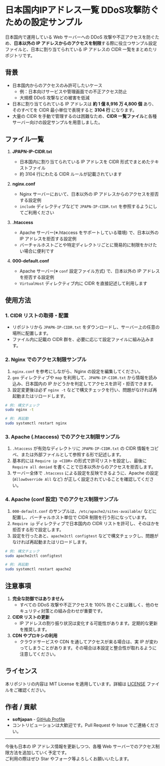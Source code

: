 
# 日本国内IPアドレス一覧 DDoS攻撃防ぐための設定サンプル

日本国内で運用している Web サーバーへの DDoS 攻撃や不正アクセスを防ぐため、**日本以外の IP アドレスからのアクセスを制限**する際に役立つサンプル設定ファイルと、日本に割り当てられている IP アドレスの CIDR 一覧をまとめたリポジトリです。

## 背景

- 日本国内からのアクセスのみ許可したいケース  
  - 例：日本向けサービスや管理画面での不正アクセス防止  
  - 大規模 DDoS 攻撃などの被害を低減  
- 日本に割り当てられている IP アドレスは **約 1 億 8,916 万 4,800 個** あり、そのすべてを CIDR 最小単位で表現すると **3104 行** になります。  
- 大量の CIDR を手動で管理するのは困難なため、**CIDR 一覧ファイル**と各種サーバー向けの設定サンプルを用意しました。

## ファイル一覧

1. **JPAPN-IP-CIDR.txt**  
   - 日本国内に割り当てられている IP アドレスを CIDR 形式でまとめたテキストファイル  
   - 約 3104 行にわたる CIDR ルールが記載されています

2. **nginx.conf**  
   - Nginx サーバーにおいて、日本以外の IP アドレスからのアクセスを拒否する設定例  
   - `include` ディレクティブなどで `JPAPN-IP-CIDR.txt` を参照するようにしてご利用ください

3. **.htaccess**  
   - Apache サーバー(※.htaccess をサポートしている環境) で、日本以外の IP アドレスを拒否する設定例  
   - バーチャルホストごとや特定ディレクトリごとに簡易的に制限をかけたい場合に便利です

4. **000-default.conf**  
   - Apache サーバー(※ `conf` 設定ファイル方式) で、日本以外の IP アドレスを拒否する設定例  
   - `VirtualHost` ディレクティブ内に CIDR を直接記述して利用します

## 使用方法

### 1. CIDR リストの取得・配置
- リポジトリから `JPAPN-IP-CIDR.txt` をダウンロードし、サーバー上の任意の場所に配置します。
- ファイル内に記載の CIDR 群を、必要に応じて設定ファイルに組み込みます。

### 2. Nginx でのアクセス制限サンプル

1. `nginx.conf` を参考にしながら、Nginx の設定を編集してください。  
2. `geo` ディレクティブや `map` を利用して、`JPAPN-IP-CIDR.txt` から情報を読み込み、日本国内の IP かどうかを判定してアクセスを許可・拒否できます。
3. 設定変更後は必ず `nginx -t` などで構文チェックを行い、問題がなければ再起動またはリロードします。

```bash
# 例: 構文チェック
sudo nginx -t

# 例: 再起動
sudo systemctl restart nginx
```

### 3. Apache (.htaccess) でのアクセス制限サンプル

1. `.htaccess` が有効なディレクトリに `JPAPN-IP-CIDR.txt` の CIDR 情報をコピペ、または外部ファイルとして参照する形で記述します。  
2. 基本的には `Require ip <CIDR>` の形式で許可リストを設定し、最後に `Require all denied` を書くことで日本以外からのアクセスを拒否します。  
3. サーバー全体で `.htaccess` による設定を反映できるように、Apache の設定 (`AllowOverride All` など) が正しく設定されていることを確認してください。

### 4. Apache (conf 設定) でのアクセス制限サンプル

1. `000-default.conf` のサンプルは、`/etc/apache2/sites-available/` などに配置し、バーチャルホスト単位で CIDR 制限を行う形になっています。  
2. `Require ip` ディレクティブで日本国内の CIDR リストを許可し、そのほかを拒否する形で設定します。  
3. 設定を行ったあと、`apache2ctl configtest` などで構文チェックし、問題がなければ再起動またはリロードします。

```bash
# 例: 構文チェック
sudo apache2ctl configtest

# 例: 再起動
sudo systemctl restart apache2
```

## 注意事項

1. **完全な防御ではありません**  
   - すべての DDoS 攻撃や不正アクセスを 100% 防ぐことは難しく、他のセキュリティ対策との組み合わせが重要です。
2. **CIDR リストの更新**  
   - IP アドレスの割り振り状況は変化する可能性があります。定期的な更新を推奨します。
3. **CDN やプロキシの利用**  
   - クラウドサービスや CDN を通してアクセスが来る場合は、実 IP が変わってしまうことがあります。その場合は本設定と整合性が取れるように注意してください。

## ライセンス

本リポジトリの内容は MIT License を適用しています。詳細は [LICENSE](LICENSE) ファイルをご確認ください。

## 作者 / 貢献

- **softjapan** - [GitHub Profile](https://github.com/softjapan)  
- コントリビューションは大歓迎です。Pull Request や Issue でご連絡ください。

---

今後も日本の IP アドレス情報を更新しつつ、各種 Web サーバーでのアクセス制限方法を追加していく予定です。  
ご利用の際はぜひ Star やフォーク等よろしくお願いいたします。  